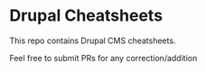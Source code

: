 # Drupal Cheatsheets

This repo contains Drupal CMS cheatsheets.

Feel free to submit PRs for any correction/addition
